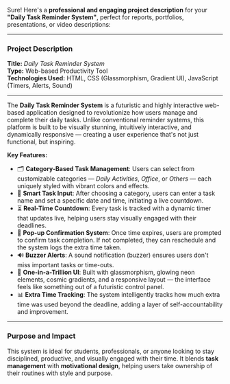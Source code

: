 Sure! Here's a **professional and engaging project description** for your **"Daily Task Reminder System"**, perfect for reports, portfolios, presentations, or video descriptions:

---

### **Project Description**

**Title:** *Daily Task Reminder System*  
**Type:** Web-based Productivity Tool  
**Technologies Used:** HTML, CSS (Glassmorphism, Gradient UI), JavaScript (Timers, Alerts, Sound)

---

The **Daily Task Reminder System** is a futuristic and highly interactive web-based application designed to revolutionize how users manage and complete their daily tasks. Unlike conventional reminder systems, this platform is built to be visually stunning, intuitively interactive, and dynamically responsive — creating a user experience that's not just functional, but inspiring.

**Key Features:**

- 🗂️ **Category-Based Task Management**: Users can select from customizable categories — *Daily Activities*, *Office*, or *Others* — each uniquely styled with vibrant colors and effects.
- 📝 **Smart Task Input**: After choosing a category, users can enter a task name and set a specific date and time, initiating a live countdown.
- ⏳ **Real-Time Countdown**: Every task is tracked with a dynamic timer that updates live, helping users stay visually engaged with their deadlines.
- 🔔 **Pop-up Confirmation System**: Once time expires, users are prompted to confirm task completion. If not completed, they can reschedule and the system logs the extra time taken.
- 🔊 **Buzzer Alerts**: A sound notification (buzzer) ensures users don't miss important tasks or time-outs.
- 🌌 **One-in-a-Trillion UI**: Built with glassmorphism, glowing neon elements, cosmic gradients, and a responsive layout — the interface feels like something out of a futuristic control panel.
- 📊 **Extra Time Tracking**: The system intelligently tracks how much extra time was used beyond the deadline, adding a layer of self-accountability and improvement.

---

### **Purpose and Impact**

This system is ideal for students, professionals, or anyone looking to stay disciplined, productive, and visually engaged with their time. It blends **task management** with **motivational design**, helping users take ownership of their routines with style and purpose.

